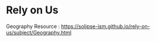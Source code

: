 ﻿# Rely on Us
 Geography Resource : https://solipse-ism.github.io/rely-on-us/subject/Geography.html
